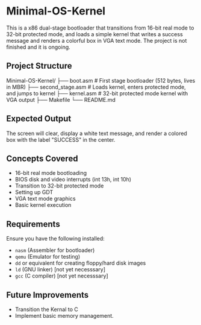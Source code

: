 # Minimal-OS-Kernel
This is a x86 dual-stage bootloader that transitions from 16-bit real mode to 32-bit protected mode, and loads a simple kernel that writes a success message and renders a colorful box in VGA text mode.
The project is not finished and it is ongoing.

## Project Structure

Minimal-OS-Kernel/
├── boot.asm           # First stage bootloader (512 bytes, lives in MBR)
├── second_stage.asm   # Loads kernel, enters protected mode, and jumps to kernel
├── kernel.asm         # 32-bit protected mode kernel with VGA output
├── Makefile
└── README.md

## Expected Output
The screen will clear, display a white text message, and render a colored box with the label "SUCCESS" in the center.

## Concepts Covered
- 16-bit real mode bootloading
- BIOS disk and video interrupts (int 13h, int 10h)
- Transition to 32-bit protected mode
- Setting up GDT
- VGA text mode graphics
- Basic kernel execution

## Requirements

Ensure you have the following installed:

- `nasm` (Assembler for bootloader)
- `qemu` (Emulator for testing)
- `dd` or equivalent for creating floppy/hard disk images
- `ld` (GNU linker) [not yet necesssary]
- `gcc` (C compiler) [not yet necesssary]


## Future Improvements
- Transition the Kernal to C 
- Implement basic memory management.
